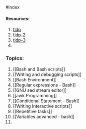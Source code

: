 #index 

#### Resources:

1. [tldp](https://tldp.org/LDP/Bash-Beginners-Guide/html/)
2. [tldp-2](https://tldp.org/HOWTO/Bash-Prog-Intro-HOWTO.html)
3. [tldp-3](https://tldp.org/LDP/abs/html/)
4. 


### Topics:

1. [[Bash and Bash scripts]]
2. [[Writing and debugging scripts]]
3. [[Bash Environment]]
4. [[Regular expressions - Bash]]
5. [[GNU sed stream editor]]
6. [[awk Programming]]
7. [[Conditional Statement - Bash]]
8. [[Writing Interactive scripts]]
9. [[Repetitive tasks]]
10. [[Variables advanced - bash]]
11. 